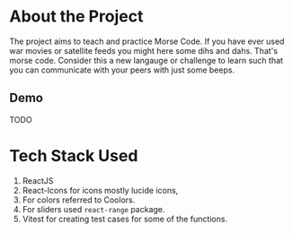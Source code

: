 # About the Project
The project aims to teach and practice Morse Code. If you have ever used war movies or satellite feeds you might here some dihs and dahs. That's morse code. Consider this a new langauge or challenge to learn such that you can communicate with your peers with just some beeps.

## Demo
TODO

# Tech Stack Used
1. ReactJS
2. React-Icons for icons mostly lucide icons,
3. For colors referred to Coolors.
4. For sliders used `react-range` package.
5. Vitest for creating test cases for some of the functions.
